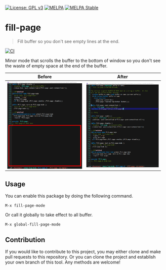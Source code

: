 [![License: GPL v3](https://img.shields.io/badge/License-GPL%20v3-blue.svg)](https://www.gnu.org/licenses/gpl-3.0)
[![MELPA](https://melpa.org/packages/fill-page-badge.svg)](https://melpa.org/#/fill-page)
[![MELPA Stable](https://stable.melpa.org/packages/fill-page-badge.svg)](https://stable.melpa.org/#/fill-page)

# fill-page
> Fill buffer so you don't see empty lines at the end.

[![CI](https://github.com/jcs-elpa/fill-page/actions/workflows/test.yml/badge.svg)](https://github.com/jcs-elpa/fill-page/actions/workflows/test.yml)

Minor mode that scrolls the buffer to the bottom of window so you don't
see the waste of empty space at the end of the buffer.

| Before                       | After                       |
|:----------------------------:|:---------------------------:|
|<img src="./etc/before.png"/> | <img src="./etc/after.png"/>|

## Usage

You can enable this package by doing the following command.

```
M-x fill-page-mode
```

Or call it globally to take effect to all buffer.

```
M-x global-fill-page-mode
```

## Contribution

If you would like to contribute to this project, you may either
clone and make pull requests to this repository. Or you can
clone the project and establish your own branch of this tool.
Any methods are welcome!
